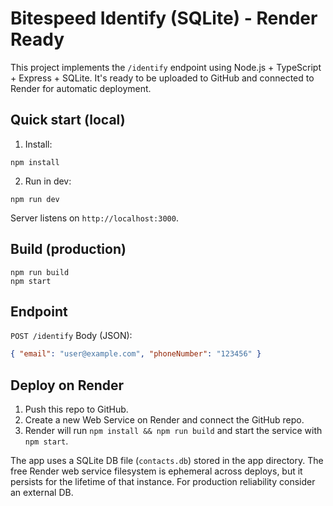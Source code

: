 # Bitespeed Identify (SQLite) - Render Ready

This project implements the `/identify` endpoint using Node.js + TypeScript + Express + SQLite.
It's ready to be uploaded to GitHub and connected to Render for automatic deployment.

## Quick start (local)

1. Install:
```
npm install
```

2. Run in dev:
```
npm run dev
```

Server listens on `http://localhost:3000`.

## Build (production)
```
npm run build
npm start
```

## Endpoint
`POST /identify`
Body (JSON):
```json
{ "email": "user@example.com", "phoneNumber": "123456" }
```

## Deploy on Render
1. Push this repo to GitHub.
2. Create a new Web Service on Render and connect the GitHub repo.
3. Render will run `npm install && npm run build` and start the service with `npm start`.

The app uses a SQLite DB file (`contacts.db`) stored in the app directory. The free Render web service filesystem is ephemeral across deploys, but it persists for the lifetime of that instance. For production reliability consider an external DB.

